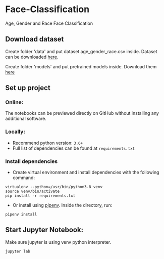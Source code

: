 # Face-Classification
Age, Gender and Race Face Classification

## Download dataset

Create folder 'data' and put dataset age_gender_race.csv inside. Dataset can be downloaded [here](https://drive.google.com/drive/folders/1Lnp4u1mNNQ6Gqc-JDW9OmniOnNV65y43?usp=sharing).

Create folder 'models' and put pretrained models inside. Download them [here](https://drive.google.com/drive/folders/16-EhiXckrL2wcrBuGXp9R2EPLX966_VQ?usp=sharing)

## Set up project

### Online:

The notebooks can be previewed directly on GitHub without installing any additional software.

### Locally:

+ Recommend python version: `3.6+`
+ Full list of dependencies can be found at `requirements.txt`

### Install dependencies
+ Create virtual environment and install dependencies with the following command:
```
virtualenv --python=/usr/bin/python3.8 venv
source venv/bin/activate
pip install -r requirements.txt
```

+ Or install using [pipenv](https://pypi.org/project/pipenv/). Inside the directory, run:

```
pipenv install
```

## Start Jupyter Notebook:
Make sure jupyter is using venv python interpreter.

```
jupyter lab
```
